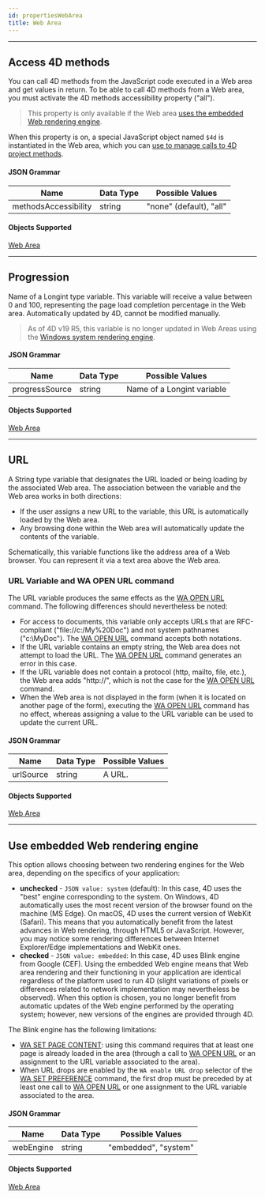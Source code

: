 ```yaml
---
id: propertiesWebArea
title: Web Area 
---
```


---
## Access 4D methods

You can call 4D methods from the JavaScript code executed in a Web area and get values in return. To be able to call 4D methods from a Web area, you must activate the 4D methods accessibility property ("all"). 

> This property is only available if the Web area [uses the embedded Web rendering engine](#use-embedded-web-rendering-engine).

When this property is on, a special JavaScript object named `$4d` is instantiated in the Web area, which you can [use to manage calls to 4D project methods](webArea_overview.md#4d-object). 



#### JSON Grammar

|Name|Data Type|Possible Values|
|---|---|---|
|methodsAccessibility|string|"none" (default), "all"|

#### Objects Supported 

[Web Area](webArea_overview.md)


---
## Progression

Name of a Longint type variable. This variable will receive a value between 0 and 100, representing the page load completion percentage in the Web area. Automatically updated by 4D, cannot be modified manually.

> As of 4D v19 R5, this variable is no longer updated in Web Areas using the [Windows system rendering engine](./webArea_overview.md#web-rendering-engine).

#### JSON Grammar

|Name|Data Type|Possible Values|
|---|---|---|
|progressSource|string|Name of a Longint variable|

#### Objects Supported 

[Web Area](webArea_overview.md)




---
## URL

A String type variable that designates the URL loaded or being loading by the associated Web area. The association between the variable and the Web area works in both directions:

*	If the user assigns a new URL to the variable, this URL is automatically loaded by the Web area.
*	Any browsing done within the Web area will automatically update the contents of the variable.

Schematically, this variable functions like the address area of a Web browser. You can represent it via a text area above the Web area.

### URL Variable and WA OPEN URL command

The URL variable produces the same effects as the [WA OPEN URL](https://doc.4d.com/4Dv18/4D/18/WA-OPEN-URL.301-4504841.en.html) command. The following differences should nevertheless be noted:
- For access to documents, this variable only accepts URLs that are RFC-compliant ("file://c:/My%20Doc") and not system pathnames ("c:\MyDoc"). The [WA OPEN URL](https://doc.4d.com/4Dv18/4D/18/WA-OPEN-URL.301-4504841.en.html) command accepts both notations.
- If the URL variable contains an empty string, the Web area does not attempt to load the URL. The [WA OPEN URL](https://doc.4d.com/4Dv18/4D/18/WA-OPEN-URL.301-4504841.en.html) command generates an error in this case.
- If the URL variable does not contain a protocol (http, mailto, file, etc.), the Web area adds "http://", which is not the case for the [WA OPEN URL](https://doc.4d.com/4Dv18/4D/18/WA-OPEN-URL.301-4504841.en.html) command.
- When the Web area is not displayed in the form (when it is located on another page of the form), executing the [WA OPEN URL](https://doc.4d.com/4Dv18/4D/18/WA-OPEN-URL.301-4504841.en.html) command has no effect, whereas assigning a value to the URL variable can be used to update the current URL.

#### JSON Grammar

|Name|Data Type|Possible Values|
|---|---|---|
|urlSource|string |A URL.|

#### Objects Supported 

[Web Area](webArea_overview.md)






---
## Use embedded Web rendering engine

This option allows choosing between two rendering engines for the Web area, depending on the specifics of your application:

*	**unchecked** - `JSON value: system` (default): In this case, 4D uses the "best" engine corresponding to the system. On Windows, 4D automatically uses the most recent version of the browser found on the machine (MS Edge). On macOS, 4D uses the current version of WebKit (Safari).
This means that you automatically benefit from the latest advances in Web rendering, through HTML5 or JavaScript. However, you may notice some rendering differences between Internet Explorer/Edge implementations and WebKit ones.
*	**checked** - `JSON value: embedded`: In this case, 4D uses Blink engine from Google (CEF). Using the embedded Web engine means that Web area rendering and their functioning in your application are identical regardless of the platform used to run 4D (slight variations of pixels or differences related to network implementation may nevertheless be observed). When this option is chosen, you no longer benefit from automatic updates of the Web engine performed by the operating system; however, new versions of the engines are provided through 4D.

The Blink engine has the following limitations:

- [WA SET PAGE CONTENT](https://doc.4d.com/4Dv18/4D/18.4/WA-SET-PAGE-CONTENT.301-5232965.en.html): using this command requires that at least one page is already loaded in the area (through a call to [WA OPEN URL](https://doc.4d.com/4Dv18/4D/18.4/WA-OPEN-URL.301-5232954.en.html) or an assignment to the URL variable associated to the area).
- When URL drops are enabled by the `WA enable URL drop` selector of the [WA SET PREFERENCE](https://doc.4d.com/4Dv18/4D/18.4/WA-SET-PREFERENCE.301-5232962.en.html) command, the first drop must be preceded by at least one call to [WA OPEN URL](https://doc.4d.com/4Dv18/4D/18.4/WA-OPEN-URL.301-5232954.en.html) or one assignment to the URL variable associated to the area.

#### JSON Grammar

|Name|Data Type|Possible Values|
|---|---|---|
|webEngine| string|"embedded", "system"|

#### Objects Supported 

[Web Area](webArea_overview.md)
